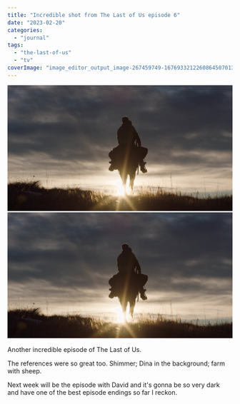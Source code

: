 ```yaml
---
title: "Incredible shot from The Last of Us episode 6"
date: "2023-02-20"
categories: 
  - "journal"
tags: 
  - "the-last-of-us"
  - "tv"
coverImage: "image_editor_output_image-267459749-16769332122608645070139652758266.jpg"
---
```


[![](images/image_editor_output_image-267459749-16769332122608645070139652758266.jpg)](images/image_editor_output_image-267459749-16769332122608645070139652758266.jpg)
[![](images/image_editor_output_image-267459749-16769332122608645070139652758266.jpg)](images/image_editor_output_image-267459749-16769332122608645070139652758266.jpg)

Another incredible episode of The Last of Us.

The references were so great too. Shimmer; Dina in the background; farm with sheep.

Next week will be the episode with David and it's gonna be so very dark and have one of the best episode endings so far I reckon.
